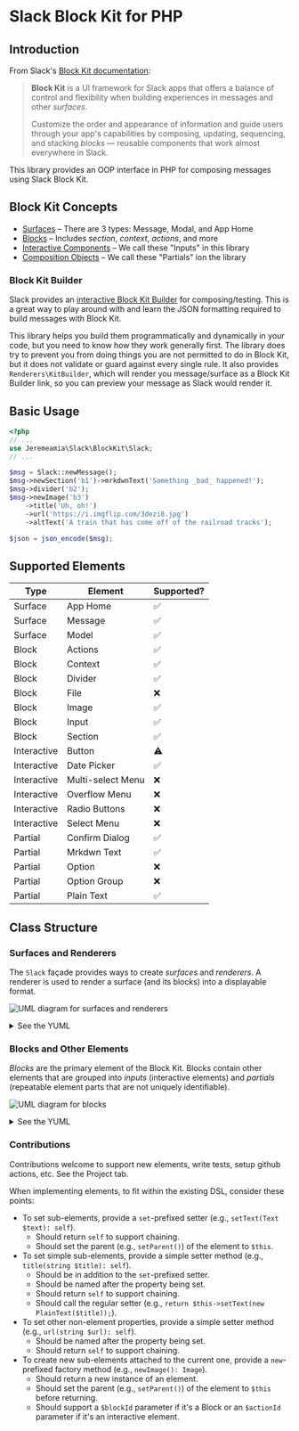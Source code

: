 # Slack Block Kit for PHP

## Introduction

From Slack's [Block Kit documentation](https://api.slack.com/block-kit):

> **Block Kit** is a UI framework for Slack apps that offers a balance of control and flexibility when building
> experiences in messages and other _surfaces_.
> 
> Customize the order and appearance of information and guide users through your app's capabilities by composing,
> updating, sequencing, and stacking _blocks_ — reusable components that work almost everywhere in Slack.

This library provides an OOP interface in PHP for composing messages using Slack Block Kit.

## Block Kit Concepts

- [Surfaces](https://api.slack.com/surfaces) – There are 3 types: Message, Modal, and App Home
- [Blocks](https://api.slack.com/reference/block-kit/blocks) – Includes _section_, _context_, _actions_, and more
- [Interactive Components](https://api.slack.com/reference/block-kit/interactive-components) – We call these "Inputs" in this library
- [Composition Objects](https://api.slack.com/reference/block-kit/composition-objects) – We call these "Partials" ion the library

### Block Kit Builder

Slack provides an [interactive Block Kit Builder](https://api.slack.com/tools/block-kit-builder) for composing/testing.
This is a great way to play around with and learn the JSON formatting required to build messages with Block Kit.

This library helps you build them programmatically and dynamically in your code, but you need to know how they work 
generally first. The library does try to prevent you from doing things you are not permitted to do in Block Kit, but it
does not validate or guard against every single rule. It also provides `Renderers\KitBuilder`, which will render you
message/surface as a Block Kit Builder link, so you can preview your message as Slack would render it.  

## Basic Usage

```php
<?php
// ...
use Jeremeamia\Slack\BlockKit\Slack;
// ...

$msg = Slack::newMessage();
$msg->newSection('b1')->mrkdwnText('Something _bad_ happened!');
$msg->divider('b2');
$msg->newImage('b3')
    ->title('Uh, oh!')
    ->url('https://i.imgflip.com/3dezi8.jpg')
    ->altText('A train that has come off of the railroad tracks');

$json = json_encode($msg);
```

## Supported Elements

| **Type**    | **Element**       | **Supported?** |
|-------------|-------------------|----------------|
| Surface     | App Home          | ✅             |
| Surface     | Message           | ✅             |
| Surface     | Model             | ✅             |
| Block       | Actions           | ✅             |
| Block       | Context           | ✅             |
| Block       | Divider           | ✅             |
| Block       | File              | ❌             |
| Block       | Image             | ✅             |
| Block       | Input             | ✅             |
| Block       | Section           | ✅             |
| Interactive | Button            | ⚠️              |
| Interactive | Date Picker       | ✅             |
| Interactive | Multi-select Menu | ❌             |
| Interactive | Overflow Menu     | ❌             |
| Interactive | Radio Buttons     | ❌             |
| Interactive | Select Menu       | ❌             |
| Partial     | Confirm Dialog    | ✅             |
| Partial     | Mrkdwn Text       | ✅             |
| Partial     | Option            | ❌             |
| Partial     | Option Group      | ❌             |
| Partial     | Plain Text        | ✅             |

## Class Structure

### Surfaces and Renderers

The `Slack` façade provides ways to create _surfaces_ and _renderers_. A renderer is used to render a surface (and its
blocks) into a displayable format.

![UML diagram for surfaces and renderers](https://yuml.me/5d2be60a.png)

<details>
<summary>See the YUML</summary>
<pre>
[Slack]-creates>[Renderer]
[Slack]-creates>[Surface]
[Surface]^[Message]
[Surface]^[Modal]
[Surface]^[AppHome]
[Element]^[Surface]
[Element]^[Block]
[Renderer]^[Json]
[Renderer]^[KitBuilder]
[Renderer]^[Cli]
[Surface]<>->[Block]
</pre>
</details>

### Blocks and Other Elements

_Blocks_ are the primary element of the Block Kit. Blocks contain other elements that are grouped into _inputs_
(interactive elements) and _partials_ (repeatable element parts that are not uniquely identifiable).

![UML diagram for blocks](https://yuml.me/6bf6925a.png)

<details>
<summary>See the YUML</summary>
<pre>
[Element]^[Surface]
[Element]^[Block]
[Element]^[Input]
[Element]^[Partial]
[Surface]<>->[Block]
[Block]<>->[Input]
[Block]<>->[Partial]
[Input]-[note: examples:;Button;DatePicker{bg:cornsilk}]
[Partial]-[note: examples:;Text;Fields{bg:cornsilk}]
[Block]-[note: examples:;Section;Actions{bg:cornsilk}]
</pre>
</details>

### Contributions

Contributions welcome to support new elements, write tests, setup github actions, etc. See the Project tab.

When implementing elements, to fit within the existing DSL, consider these points:

- To set sub-elements, provide a `set`-prefixed setter (e.g., `setText(Text $text): self`).
    - Should return `self` to support chaining.
    - Should set the parent (e.g., `setParent()`) of the element to `$this`.
- To set simple sub-elements, provide a simple setter method (e.g., `title(string $title): self`).
    - Should be in addition to the `set`-prefixed setter.
    - Should be named after the property being set.
    - Should return `self` to support chaining.
    - Should call the regular setter (e.g., `return $this->setText(new PlainText($title));`).
- To set other non-element properties, provide a simple setter method (e.g., `url(string $url): self`).
    - Should be named after the property being set.
    - Should return `self` to support chaining.
- To create new sub-elements attached to the current one, provide a `new`-prefixed factory method (e.g., `newImage(): Image`).
    - Should return a new instance of an element.
    - Should set the parent (e.g., `setParent()`) of the element to `$this` before returning.
    - Should support a `$blockId` parameter if it's a Block or an `$actionId` parameter if it's an interactive element.
